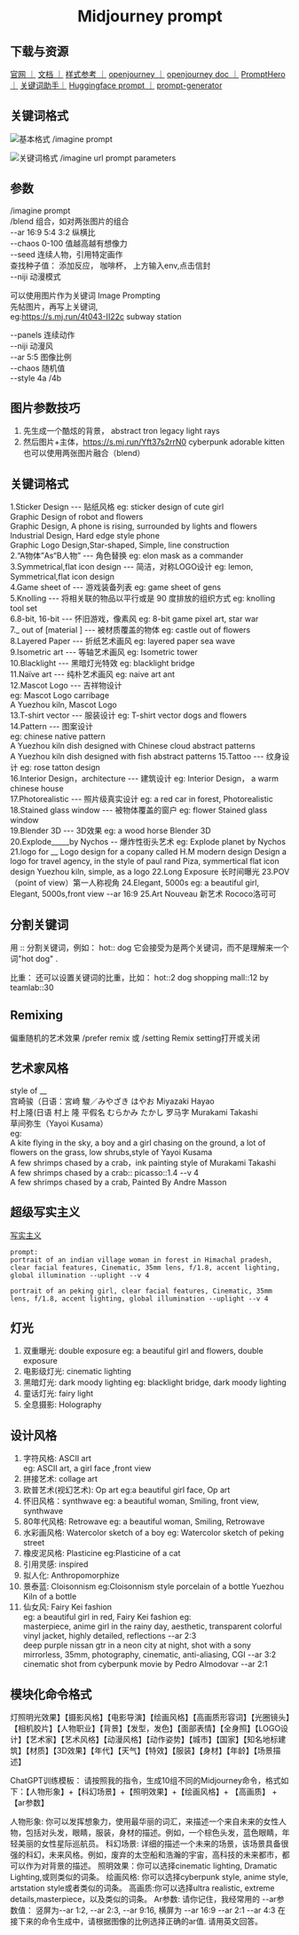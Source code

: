 # <center>Midjourney prompt</center>

## 下载与资源
[官网 ｜](https://www.midjourney.com/)
[文档 ｜](https://docs.midjourney.com/docs/quick-start)
[样式参考 ｜](https://github.com/willwulfken/MidJourney-Styles-and-Keywords-Reference)
[openjourney ｜](https://replicate.com/prompthero/openjourney/api#run)
[openjourney doc ｜](https://replicate.com/docs)
[PromptHero ｜](https://prompthero.com/) 
[关键词助手｜](https://prompt.noonshot.com/midjourney) 
[Huggingface prompt ｜](huggingface.co/spaces/doevent/prompt-generator)
[prompt-generator ](https://www.howtoleverageai.com/midjourney-prompt-generator)


## 关键词格式
![基本格式](https://cdn.document360.io/3040c2b6-fead-4744-a3a9-d56d621c6c7e/Images/Documentation/MJ_Prompt_basic.png)
/imagine prompt 

![关键词格式 ](https://cdn.document360.io/3040c2b6-fead-4744-a3a9-d56d621c6c7e/Images/Documentation/MJ%20Prompt.png)
/imagine url prompt parameters 

## 参数
/imagine prompt <br>
/blend 组合，如对两张图片的组合 <br>
--ar 16:9  5:4  3:2 纵横比<br>
--chaos 0-100 值越高越有想像力<br>
--seed 连续人物，引用特定画作<br>
  查找种子值： 添加反应， 咖啡杯， 上方输入env,点击信封<br>
--niji 动漫模式<br>

可以使用图片作为关键词  Image Prompting<br>
  先帖图片，再写上关键词, <br>
  eg:https://s.mj.run/4t043-II22c subway station 

--panels 连续动作 <br>
--niji   动漫风<br>
--ar 5:5 图像比例<br>
--chaos 随机值   <br>
--style 4a /4b<br>

## 图片参数技巧
1. 先生成一个酷炫的背景， abstract tron legacy light rays
2. 然后图片+主体，https://s.mj.run/Yft37s2rrN0 cyberpunk adorable kitten
  也可以使用两张图片融合（blend）

## 关键词格式
1.Sticker Design --- 贴纸风格 eg: sticker design of cute girl <br>
  Graphic Design of robot and flowers <br>
  Graphic Design, A phone is rising, surrounded by lights and flowers<br>
  Industrial Design, Hard edge style phone<br>
  Graphic Logo Design,Star-shaped, Simple, line construction<br>
2.“A物体”As“B人物”  --- 角色替换 eg: elon mask as a commander<br>
3.Symmetrical,flat icon design --- 简洁，对称LOGO设计 eg: lemon, Symmetrical,flat icon design <br>
4.Game sheet of --- 游戏装备列表 eg: game sheet of gens <br>
5.Knolling --- 将相关联的物品以平行或是 90 度排放的组织方式  eg: knolling tool set <br>
6.8-bit, 16-bit  --- 怀旧游戏，像素风 eg: 8-bit game pixel art, star war <br>
7._ out of [material ]  --- 被材质覆盖的物体 eg: castle out of flowers <br>
8.Layered Paper  --- 折纸艺术画风 eg: layered paper sea wave<br>
9.Isometric art  ---  等轴艺术画风 eg: Isometric tower<br>
10.Blacklight ---  黑暗灯光特效 eg: blacklight bridge<br>
11.Naïve art ---  纯朴艺术画风 eg: naive art ant<br>
12.Mascot Logo --- 吉祥物设计 <br>
  eg: Mascot Logo carribage<br>
      A Yuezhou kiln, Mascot Logo<br>
13.T-shirt vector --- 服装设计 eg: T-shirt vector dogs and flowers<br>
14.Pattern --- 图案设计  <br>
  eg: chinese native pattern<br>
  A Yuezhou kiln dish designed with Chinese cloud abstract patterns <br>
  A Yuezhou kiln dish designed with fish abstract patterns
15.Tattoo --- 纹身设计 eg: rose tatton design<br>
16.Interior Design，architecture --- 建筑设计 eg: Interior Design， a warm chinese house<br>
17.Photorealistic --- 照片级真实设计 eg: a red car in forest, Photorealistic <br>
18.Stained glass window --- 被物体覆盖的窗户 eg: flower Stained glass window <br>
19.Blender 3D --- 3D效果 eg: a wood horse Blender 3D<br>
20.Explode_____by Nychos -- 爆炸性街头艺术 eg: Explode planet by Nychos
21.logo for __
  Logo design for a copany called H.M modern design
  Design a logo for travel agency, in the style of paul rand
  Piza, symmertical flat icon design
  Yuezhou kiln, simple, as a logo
22.Long Exposure 长时间曝光
23.POV （point of view）第一人称视角
24.Elegant, 5000s 
 eg: a beautiful girl, Elegant, 5000s,front view --ar 16:9 
25.Art Nouveau 新艺术   Rococo洛可可


## 分割关键词
用 :: 分割关键词，例如： hot:: dog 
它会接受为是两个关键词，而不是理解来一个词"hot dog" .

比重：
还可以设置关键词的比重，比如： 
  hot::2 dog 
  shopping mall::12  by teamlab::30

## Remixing
偏重随机的艺术效果
/prefer remix  或 /setting Remix setting打开或关闭


## 艺术家风格
style of __ <br>
  宫崎骏（日语：宮﨑 駿／みやざき はやお Miyazaki Hayao<br>
  村上隆(日语 村上 隆 平假名 むらかみ たかし 罗马字 Murakami Takashi<br>
  草间弥生（Yayoi Kusama）<br>
eg:<br>
A kite flying in the sky, a boy and a girl chasing on the ground, a lot of <br>flowers on the grass, low shrubs,style of Yayoi Kusama<br>
A few shrimps chased by a crab，ink painting style of Murakami Takashi <br>
A few shrimps chased by a crab:: picasso::1.4 --v 4<br>
A few shrimps chased by a crab, Painted By Andre Masson<br>


## 超级写实主义
[写实主义](https://www.reddit.com/r/midjourney/comments/119mwu2/i_entered_every_fancy_keyword_that_i_knew_of_to/)
```  
prompt:
portrait of an indian village woman in forest in Himachal pradesh, clear facial features, Cinematic, 35mm lens, f/1.8, accent lighting, global illumination --uplight --v 4

portrait of an peking girl, clear facial features, Cinematic, 35mm lens, f/1.8, accent lighting, global illumination --uplight --v 4
```

## 灯光
1. 双重曝光: double exposure 
   eg: a beautiful girl and flowers, double exposure
2. 电影级灯光: cinematic lighting
3. 黑暗灯光: dark moody lighting 
   eg: blacklight bridge, dark moody lighting 
4. 童话灯光: fairy light
5. 全息摄影: Holography

## 设计风格
1. 字符风格: ASCII art <br>
  eg: ASCII art, a girl face ,front view
2. 拼接艺术: collage art
3. 欧普艺术(视幻艺术): Op art 
  eg:a beautiful girl face, Op art 
4. 怀旧风格：synthwave
 eg: a beautiful woman, Smiling, front view, synthwave
5. 80年代风格: Retrowave  eg: a beautiful woman, Smiling, Retrowave 
6. 水彩画风格: Watercolor sketch of a boy
 eg: Watercolor sketch of peking street
7. 橡皮泥风格: Plasticine
  eg:Plasticine of a cat
8. 引用灵感: inspired
9. 拟人化: Anthropomorphize
10. 景泰蓝: Cloisonnism
   eg:Cloisonnism style porcelain of a bottle
      Yuezhou Kiln of a bottle
11. 仙女风: Fairy Kei fashion  <br> 
  eg: a beautiful girl in red, Fairy Kei fashion
eg:<br> 
masterpiece, anime girl in the rainy day, aesthetic, transparent colorful vinyl jacket, highly detailed, reflections --ar 2:3<br> 
deep purple nissan gtr in a neon city at night, shot with a sony mirrorless, 35mm, photography, cinematic, anti-aliasing, CGI --ar 3:2 <br> 
cinematic shot from cyberpunk movie by Pedro Almodovar --ar 2:1


## 模块化命令格式
灯照明光效果】【摄影风格】【电影导演】【绘画风格】【高画质形容词】【光圈镜头】【相机胶片】【人物职业】【背景】【发型，发色】【面部表情】【全身照】【LOGO设计】【艺术家】【艺术风格】【动漫风格】【动作姿势】【城市】【国家】【知名地标建筑】【材质】【3D效果】【年代】【天气】【特效】【服装】【身材】【年龄】【场景描述】

ChatGPT训练模板：
请按照我的指令，生成10组不同的Midjourney命令，格式如下：【人物形象】+【科幻场景】+【照明效果】+【绘画风格】+ 【高画质】 +【ar参数】

人物形象: 你可以发挥想象力，使用最华丽的词汇，来描述一个来自未来的女性人物，包括对头发，眼睛，服装，身材的描述。例如，一个棕色头发，蓝色眼睛，年轻美丽的女性星际巡航员。
科幻场景: 详细的描述一个未来的场景，该场景具备很强的科幻，未来风格。例如，废弃的太空船和浩瀚的宇宙，高科技的未来都市，都可以作为对背景的描述。
照明效果：你可以选择cinematic lighting, Dramatic Lighting,或则类似的词条。
绘画风格: 你可以选择cyberpunk style, anime style, artstation style或者类似的词条。
高画质:你可以选择ultra realistic, extreme details,masterpiece，以及类似的词条。
Ar参数: 请你记住，我经常用的 --ar参数值： 竖屏为--ar 1:2, --ar 2:3, --ar 9:16, 横屏为 --ar 16:9 --ar 2:1 --ar 4:3 在接下来的命令生成中，请根据图像的比例选择正确的ar值. 请用英文回答。
